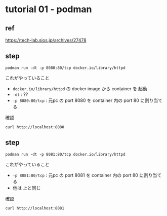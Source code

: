 
# tutorial 01  -  podman


## ref

https://tech-lab.sios.jp/archives/27478


## step

```
podman run -dt -p 8080:80/tcp docker.io/library/httpd
```

これがやっていること

- `docker.io/library/httpd` の docker image から container を 起動
- `-dt` : ??
- `-p 8080:80/tcp` : 元pc の port 8080 を container 内の port 80 に割り当てる


確認

```
curl http://localhost:8080
```


## step

```
podman run -dt -p 8081:80/tcp docker.io/library/httpd
```

これがやっていること

- `-p 8081:80/tcp` : 元pc の port 8081 を container 内の port 80 に割り当てる
- 他は 上と同じ

確認

```
curl http://localhost:8081
```


